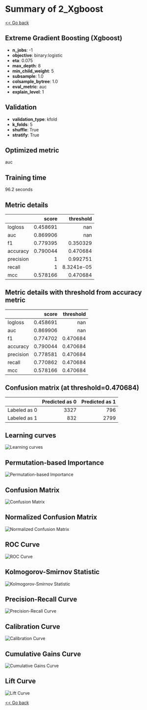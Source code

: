 # Summary of 2_Xgboost

[<< Go back](../README.md)


## Extreme Gradient Boosting (Xgboost)
- **n_jobs**: -1
- **objective**: binary:logistic
- **eta**: 0.075
- **max_depth**: 8
- **min_child_weight**: 5
- **subsample**: 1.0
- **colsample_bytree**: 1.0
- **eval_metric**: auc
- **explain_level**: 1

## Validation
 - **validation_type**: kfold
 - **k_folds**: 5
 - **shuffle**: True
 - **stratify**: True

## Optimized metric
auc

## Training time

96.2 seconds

## Metric details
|           |    score |    threshold |
|:----------|---------:|-------------:|
| logloss   | 0.458691 | nan          |
| auc       | 0.869906 | nan          |
| f1        | 0.779395 |   0.350329   |
| accuracy  | 0.790044 |   0.470684   |
| precision | 1        |   0.992751   |
| recall    | 1        |   8.3241e-05 |
| mcc       | 0.578166 |   0.470684   |


## Metric details with threshold from accuracy metric
|           |    score |   threshold |
|:----------|---------:|------------:|
| logloss   | 0.458691 |  nan        |
| auc       | 0.869906 |  nan        |
| f1        | 0.774702 |    0.470684 |
| accuracy  | 0.790044 |    0.470684 |
| precision | 0.778581 |    0.470684 |
| recall    | 0.770862 |    0.470684 |
| mcc       | 0.578166 |    0.470684 |


## Confusion matrix (at threshold=0.470684)
|              |   Predicted as 0 |   Predicted as 1 |
|:-------------|-----------------:|-----------------:|
| Labeled as 0 |             3327 |              796 |
| Labeled as 1 |              832 |             2799 |

## Learning curves
![Learning curves](learning_curves.png)

## Permutation-based Importance
![Permutation-based Importance](permutation_importance.png)
## Confusion Matrix

![Confusion Matrix](confusion_matrix.png)


## Normalized Confusion Matrix

![Normalized Confusion Matrix](confusion_matrix_normalized.png)


## ROC Curve

![ROC Curve](roc_curve.png)


## Kolmogorov-Smirnov Statistic

![Kolmogorov-Smirnov Statistic](ks_statistic.png)


## Precision-Recall Curve

![Precision-Recall Curve](precision_recall_curve.png)


## Calibration Curve

![Calibration Curve](calibration_curve_curve.png)


## Cumulative Gains Curve

![Cumulative Gains Curve](cumulative_gains_curve.png)


## Lift Curve

![Lift Curve](lift_curve.png)



[<< Go back](../README.md)
